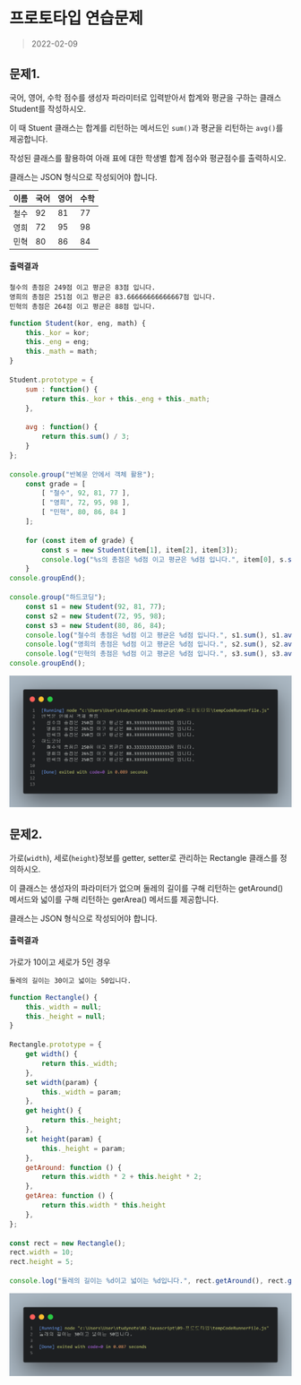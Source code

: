 # 프로토타입 연습문제

> 2022-02-09

## 문제1. 

국어, 영어, 수학 점수를 생성자 파라미터로 입력받아서 합계와 평균을 구하는 클래스 Student를 작성하시오.

이 때 Stuent 클래스는 합계를 리턴하는 메서드인 `sum()`과 평균을 리턴하는 `avg()`를 제공합니다.

작성된 클래스를 활용하여 아래 표에 대한 학생별 합계 점수와 평균점수를 출력하시오.

클래스는 JSON 형식으로 작성되어야 합니다.

| 이름 | 국어 | 영어 | 수학 |
|---|---|---|---|
| 철수 | 92 | 81 | 77 |
| 영희 | 72 | 95 | 98 |
| 민혁 | 80 | 86 | 84 |


#### 출력결과

```
철수의 총점은 249점 이고 평균은 83점 입니다.
영희의 총점은 251점 이고 평균은 83.66666666666667점 입니다.
민혁의 총점은 264점 이고 평균은 88점 입니다.
```

```js
function Student(kor, eng, math) {
    this._kor = kor;
    this._eng = eng;
    this._math = math;
}

Student.prototype = {
    sum : function() {
        return this._kor + this._eng + this._math;
    },

    avg : function() {
        return this.sum() / 3;
    }
};

console.group("반복문 안에서 객체 활용");
    const grade = [
        [ "철수", 92, 81, 77 ],
        [ "영희", 72, 95, 98 ],
        [ "민혁", 80, 86, 84 ]
    ];
    
    for (const item of grade) {
        const s = new Student(item[1], item[2], item[3]);
        console.log("%s의 총점은 %d점 이고 평균은 %d점 입니다.", item[0], s.sum(), s.avg());
    }
console.groupEnd();

console.group("하드코딩");
    const s1 = new Student(92, 81, 77);
    const s2 = new Student(72, 95, 98);
    const s3 = new Student(80, 86, 84);
    console.log("철수의 총점은 %d점 이고 평균은 %d점 입니다.", s1.sum(), s1.avg());
    console.log("영희의 총점은 %d점 이고 평균은 %d점 입니다.", s2.sum(), s2.avg());
    console.log("민혁의 총점은 %d점 이고 평균은 %d점 입니다.", s3.sum(), s3.avg());
console.groupEnd();
```
![img](res/연습문제1.png)


## 문제2.

가로(`width`), 세로(`height`)정보를 getter, setter로 관리하는 Rectangle 클래스를 정의하시오.

이 클래스는 생성자의 파라미터가 없으며 둘레의 길이를 구해 리턴하는 getAround() 메서드와 넓이를 구해 리턴하는 gerArea() 메서드를 제공합니다.

클래스는 JSON 형식으로 작성되어야 합니다.


#### 출력결과

가로가 10이고 세로가 5인 경우

```
둘레의 길이는 30이고 넓이는 50입니다.
```

```js
function Rectangle() {
    this._width = null;
    this._height = null;
}

Rectangle.prototype = {
    get width() {
        return this._width;
    },
    set width(param) {
        this._width = param;
    },
    get height() {
        return this._height;
    },
    set height(param) {
        this._height = param;
    },
    getAround: function () {
        return this.width * 2 + this.height * 2;
    },
    getArea: function () {
        return this.width * this.height
    },
};

const rect = new Rectangle();
rect.width = 10;
rect.height = 5;

console.log("둘레의 길이는 %d이고 넓이는 %d입니다.", rect.getAround(), rect.getArea());
```
![img](res/연습문제2.png)